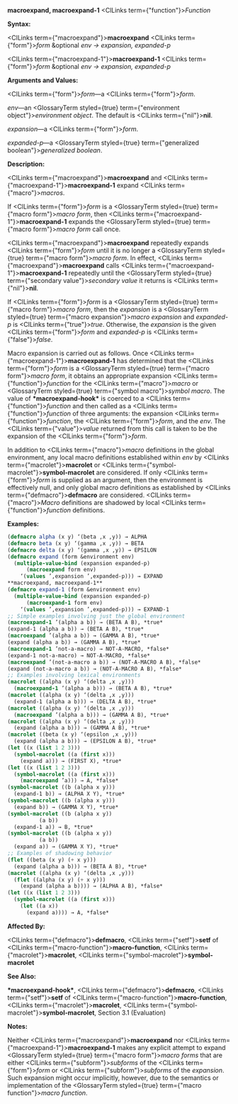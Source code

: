 **macroexpand, macroexpand-1** <ClLinks  term={"function"}><i>Function</i></ClLinks> 



**Syntax:** 



<ClLinks  term={"macroexpand"}><b>macroexpand</b></ClLinks> <ClLinks  term={"form"}><i>form</i></ClLinks> &amp;optional *env → expansion, expanded-p* 



<ClLinks  term={"macroexpand-1"}><b>macroexpand-1</b></ClLinks> <ClLinks  term={"form"}><i>form</i></ClLinks> &amp;optional *env → expansion, expanded-p* 



**Arguments and Values:** 



<ClLinks  term={"form"}><i>form</i></ClLinks>—a <ClLinks  term={"form"}><i>form</i></ClLinks>. 



*env*—an <GlossaryTerm styled={true} term={"environment object"}><i>environment object</i></GlossaryTerm>. The default is <ClLinks  term={"nil"}><b>nil</b></ClLinks>. 



*expansion*—a <ClLinks  term={"form"}><i>form</i></ClLinks>. 



*expanded-p*—a <GlossaryTerm styled={true} term={"generalized boolean"}><i>generalized boolean</i></GlossaryTerm>. 



**Description:** 



<ClLinks  term={"macroexpand"}><b>macroexpand</b></ClLinks> and <ClLinks  term={"macroexpand-1"}><b>macroexpand-1</b></ClLinks> expand <ClLinks  term={"macro"}><i>macros</i></ClLinks>. 



If <ClLinks  term={"form"}><i>form</i></ClLinks> is a <GlossaryTerm styled={true} term={"macro form"}><i>macro form</i></GlossaryTerm>, then <ClLinks  term={"macroexpand-1"}><b>macroexpand-1</b></ClLinks> expands the <GlossaryTerm styled={true} term={"macro form"}><i>macro form</i></GlossaryTerm> call once. 



<ClLinks  term={"macroexpand"}><b>macroexpand</b></ClLinks> repeatedly expands <ClLinks  term={"form"}><i>form</i></ClLinks> until it is no longer a <GlossaryTerm styled={true} term={"macro form"}><i>macro form</i></GlossaryTerm>. In effect, <ClLinks  term={"macroexpand"}><b>macroexpand</b></ClLinks> calls <ClLinks  term={"macroexpand-1"}><b>macroexpand-1</b></ClLinks> repeatedly until the <GlossaryTerm styled={true} term={"secondary value"}><i>secondary value</i></GlossaryTerm> it returns is <ClLinks  term={"nil"}><b>nil</b></ClLinks>. 



If <ClLinks  term={"form"}><i>form</i></ClLinks> is a <GlossaryTerm styled={true} term={"macro form"}><i>macro form</i></GlossaryTerm>, then the *expansion* is a <GlossaryTerm styled={true} term={"macro expansion"}><i>macro expansion</i></GlossaryTerm> and *expanded-p* is <ClLinks  term={"true"}><i>true</i></ClLinks>. Otherwise, the *expansion* is the given <ClLinks  term={"form"}><i>form</i></ClLinks> and *expanded-p* is <ClLinks  term={"false"}><i>false</i></ClLinks>. 



Macro expansion is carried out as follows. Once <ClLinks  term={"macroexpand-1"}><b>macroexpand-1</b></ClLinks> has determined that the <ClLinks  term={"form"}><i>form</i></ClLinks> is a <GlossaryTerm styled={true} term={"macro form"}><i>macro form</i></GlossaryTerm>, it obtains an appropriate expansion <ClLinks  term={"function"}><i>function</i></ClLinks> for the <ClLinks  term={"macro"}><i>macro</i></ClLinks> or <GlossaryTerm styled={true} term={"symbol macro"}><i>symbol macro</i></GlossaryTerm>. The value of **\*macroexpand-hook\*** is coerced to a <ClLinks  term={"function"}><i>function</i></ClLinks> and then called as a <ClLinks  term={"function"}><i>function</i></ClLinks> of three arguments: the expansion <ClLinks  term={"function"}><i>function</i></ClLinks>, the <ClLinks  term={"form"}><i>form</i></ClLinks>, and the *env*. The <ClLinks  term={"value"}><i>value</i></ClLinks> returned from this call is taken to be the expansion of the <ClLinks  term={"form"}><i>form</i></ClLinks>. 



In addition to <ClLinks  term={"macro"}><i>macro</i></ClLinks> definitions in the global environment, any local macro definitions established within *env* by <ClLinks  term={"macrolet"}><b>macrolet</b></ClLinks> or <ClLinks  term={"symbol-macrolet"}><b>symbol-macrolet</b></ClLinks> are considered. If only <ClLinks  term={"form"}><i>form</i></ClLinks> is supplied as an argument, then the environment is effectively null, and only global macro definitions as established by <ClLinks  term={"defmacro"}><b>defmacro</b></ClLinks> are considered. <ClLinks  term={"macro"}><i>Macro</i></ClLinks> definitions are shadowed by local <ClLinks  term={"function"}><i>function</i></ClLinks> definitions. 



**Examples:**
```lisp
(defmacro alpha (x y) ‘(beta ,x ,y)) → ALPHA 
(defmacro beta (x y) ‘(gamma ,x ,y)) → BETA 
(defmacro delta (x y) ‘(gamma ,x ,y)) → EPSILON 
(defmacro expand (form &environment env) 
  (multiple-value-bind (expansion expanded-p) 
      (macroexpand form env) 
    ‘(values ’,expansion ’,expanded-p))) → EXPAND  
**macroexpand, macroexpand-1** 
(defmacro expand-1 (form &environment env) 
  (multiple-value-bind (expansion expanded-p) 
      (macroexpand-1 form env) 
    ‘(values ’,expansion ’,expanded-p))) → EXPAND-1 
;; Simple examples involving just the global environment 
(macroexpand-1 ’(alpha a b)) → (BETA A B), *true* 
(expand-1 (alpha a b)) → (BETA A B), *true* 
(macroexpand ’(alpha a b)) → (GAMMA A B), *true* 
(expand (alpha a b)) → (GAMMA A B), *true* 
(macroexpand-1 ’not-a-macro) → NOT-A-MACRO, *false* 
(expand-1 not-a-macro) → NOT-A-MACRO, *false* 
(macroexpand ’(not-a-macro a b)) → (NOT-A-MACRO A B), *false* 
(expand (not-a-macro a b)) → (NOT-A-MACRO A B), *false* 
;; Examples involving lexical environments 
(macrolet ((alpha (x y) ‘(delta ,x ,y))) 
  (macroexpand-1 ’(alpha a b))) → (BETA A B), *true* 
(macrolet ((alpha (x y) ‘(delta ,x ,y))) 
  (expand-1 (alpha a b))) → (DELTA A B), *true* 
(macrolet ((alpha (x y) ‘(delta ,x ,y))) 
  (macroexpand ’(alpha a b))) → (GAMMA A B), *true* 
(macrolet ((alpha (x y) ‘(delta ,x ,y))) 
  (expand (alpha a b))) → (GAMMA A B), *true* 
(macrolet ((beta (x y) ‘(epsilon ,x ,y))) 
  (expand (alpha a b))) → (EPSILON A B), *true* 
(let ((x (list 1 2 3))) 
  (symbol-macrolet ((a (first x))) 
    (expand a))) → (FIRST X), *true* 
(let ((x (list 1 2 3))) 
  (symbol-macrolet ((a (first x))) 
    (macroexpand ’a))) → A, *false* 
(symbol-macrolet ((b (alpha x y))) 
  (expand-1 b)) → (ALPHA X Y), *true* 
(symbol-macrolet ((b (alpha x y))) 
  (expand b)) → (GAMMA X Y), *true* 
(symbol-macrolet ((b (alpha x y)) 
		  (a b)) 
  (expand-1 a)) → B, *true* 
(symbol-macrolet ((b (alpha x y)) 
		  (a b)) 
  (expand a)) → (GAMMA X Y), *true*  
;; Examples of shadowing behavior 
(flet ((beta (x y) (+ x y))) 
  (expand (alpha a b))) → (BETA A B), *true* 
(macrolet ((alpha (x y) ‘(delta ,x ,y))) 
  (flet ((alpha (x y) (+ x y))) 
    (expand (alpha a b)))) → (ALPHA A B), *false* 
(let ((x (list 1 2 3))) 
  (symbol-macrolet ((a (first x))) 
    (let ((a x)) 
      (expand a)))) → A, *false* 
```
**Affected By:** 



<ClLinks  term={"defmacro"}><b>defmacro</b></ClLinks>, <ClLinks  term={"setf"}><b>setf</b></ClLinks> of <ClLinks  term={"macro-function"}><b>macro-function</b></ClLinks>, <ClLinks  term={"macrolet"}><b>macrolet</b></ClLinks>, <ClLinks  term={"symbol-macrolet"}><b>symbol-macrolet</b></ClLinks> 



**See Also:** 



**\*macroexpand-hook\***, <ClLinks  term={"defmacro"}><b>defmacro</b></ClLinks>, <ClLinks  term={"setf"}><b>setf</b></ClLinks> of <ClLinks  term={"macro-function"}><b>macro-function</b></ClLinks>, <ClLinks  term={"macrolet"}><b>macrolet</b></ClLinks>, <ClLinks  term={"symbol-macrolet"}><b>symbol-macrolet</b></ClLinks>, Section 3.1 (Evaluation) 



**Notes:** 



Neither <ClLinks  term={"macroexpand"}><b>macroexpand</b></ClLinks> nor <ClLinks  term={"macroexpand-1"}><b>macroexpand-1</b></ClLinks> makes any explicit attempt to expand <GlossaryTerm styled={true} term={"macro form"}><i>macro forms</i></GlossaryTerm> that are either <ClLinks  term={"subform"}><i>subforms</i></ClLinks> of the <ClLinks  term={"form"}><i>form</i></ClLinks> or <ClLinks  term={"subform"}><i>subforms</i></ClLinks> of the *expansion*. Such expansion might occur implicitly, however, due to the semantics or implementation of the <GlossaryTerm styled={true} term={"macro function"}><i>macro function</i></GlossaryTerm>. 



